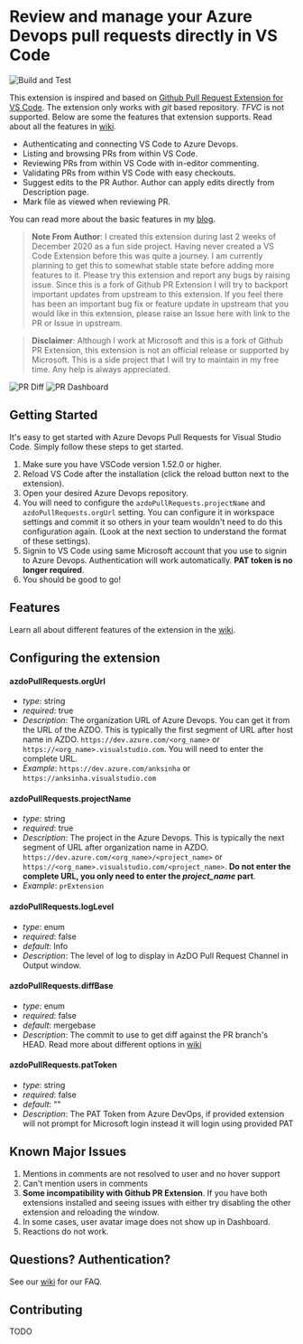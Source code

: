 # Review and manage your Azure Devops pull requests directly in VS Code

![Build and Test](https://github.com/ankitbko/vscode-pull-request-azdo/workflows/Build%20and%20Test/badge.svg?branch=master&event=push)

This extension is inspired and based on [Github Pull Request Extension for VS Code](https://github.com/Microsoft/vscode-pull-request-github). The extension only works with _git_ based repository. _TFVC_ is not supported. Below are some the features that extension supports. Read about all the features in [wiki](https://github.com/ankitbko/vscode-pull-request-azdo/wiki).

- Authenticating and connecting VS Code to Azure Devops.
- Listing and browsing PRs from within VS Code.
- Reviewing PRs from within VS Code with in-editor commenting.
- Validating PRs from within VS Code with easy checkouts.
- Suggest edits to the PR Author. Author can apply edits directly from Description page.
- Mark file as viewed when reviewing PR.

You can read more about the basic features in my [blog](https://ankitbko.github.io/blog/2021/01/azdo-pr-vscode-extension/).

> **Note From Author**: I created this extension during last 2 weeks of December 2020 as a fun side project. Having never created a VS Code Extension before this was quite a journey. I am currently planning to get this to somewhat stable state before adding more features to it. Please try this extension and report any bugs by raising issue. Since this is a fork of Github PR Extension I will try to backport important updates from upstream to this extension. If you feel there has been an important bug fix or feature update in upstream that you would like in this extension, please raise an Issue here with link to the PR or Issue in upstream.

> **Disclaimer**: Although I work at Microsoft and this is a fork of Github PR Extension, this extension is not an official release or supported by Microsoft. This is a side project that I will try to maintain in my free time. Any help is always appreciated.

![PR Diff](documentation/images/pr_modified.jpg)
![PR Dashboard](documentation/images/pr_dashboard.jpg)

## Getting Started

It's easy to get started with Azure Devops Pull Requests for Visual Studio Code. Simply follow these steps to get started.

1. Make sure you have VSCode version 1.52.0 or higher.
1. Reload VS Code after the installation (click the reload button next to the extension).
1. Open your desired Azure Devops repository.
1. You will need to configure the `azdoPullRequests.projectName` and `azdoPullRequests.orgUrl` setting. You can configure it in workspace settings and commit it so others in your team wouldn't need to do this configuration again. (Look at the next section to understand the format of these settings).
1. Signin to VS Code using same Microsoft account that you use to signin to Azure Devops. Authentication will work automatically. **PAT token is no longer required**.
1. You should be good to go!

## Features

Learn all about different features of the extension in the [wiki](https://github.com/ankitbko/vscode-pull-request-azdo/wiki).

## Configuring the extension

#### azdoPullRequests.orgUrl

- _type_: string
- _required_: true
- _Description_: The organization URL of Azure Devops. You can get it from the URL of the AZDO. This is typically the first segment of URL after host name in AZDO. `https://dev.azure.com/<org_name>` or `https://<org_name>.visualstudio.com`. You will need to enter the complete URL.
- _Example_: `https://dev.azure.com/anksinha` or `https://anksinha.visualstudio.com`

#### azdoPullRequests.projectName

- _type_: string
- _required_: true
- _Description_: The project in the Azure Devops. This is typically the next segment of URL after organization name in AZDO. `https://dev.azure.com/<org_name>/<project_name>` or `https://<org_name>.visualstudio.com/<project_name>`. **Do not enter the complete URL, you only need to enter the _project_name_ part**.
- _Example_: `prExtension`

#### azdoPullRequests.logLevel

- _type_: enum
- _required_: false
- _default_: Info
- _Description_: The level of log to display in AzDO Pull Request Channel in Output window.

#### azdoPullRequests.diffBase

- _type_: enum
- _required_: false
- _default_: mergebase
- _Description_: The commit to use to get diff against the PR branch's HEAD. Read more about different options in [wiki](https://github.com/ankitbko/vscode-pull-request-azdo/wiki/Diff-Options-HEAD-vs-Merge-Base)

#### azdoPullRequests.patToken
- _type_: string
- _required_: false
- _default_: ""
- _Description_: The PAT Token from Azure DevOps, if provided extension will not prompt for Microsoft login instead it will login using provided PAT

## Known Major Issues

1. Mentions in comments are not resolved to user and no hover support
1. Can't mention users in comments
1. **Some incompatibility with Github PR Extension**. If you have both extensions installed and seeing issues with either try disabling the other extension and reloading the window.
1. In some cases, user avatar image does not show up in Dashboard.
1. Reactions do not work.

## Questions? Authentication?

See our [wiki](https://github.com/ankitbko/vscode-pull-request-azdo/wiki) for our FAQ.

## Contributing

TODO
